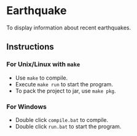 # Earthquake
To display information about recent earthquakes.

## Instructions

### For Unix/Linux with `make`

* Use `make` to compile.
* Execute `make run` to start the program.
* To pack the project to jar, use `make pkg`.

### For Windows

* Double click `compile.bat` to compile.
* Double click `run.bat` to start the program.
